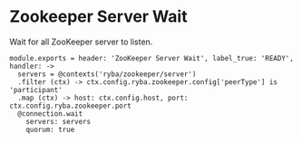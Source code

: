 
# Zookeeper Server Wait

Wait for all ZooKeeper server to listen.

    module.exports = header: 'ZooKeeper Server Wait', label_true: 'READY', handler: ->
      servers = @contexts('ryba/zookeeper/server')
      .filter (ctx) -> ctx.config.ryba.zookeeper.config['peerType'] is 'participant'
      .map (ctx) -> host: ctx.config.host, port: ctx.config.ryba.zookeeper.port
      @connection.wait
        servers: servers
        quorum: true
